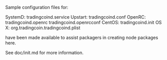 Sample configuration files for:

SystemD: tradingcoind.service
Upstart: tradingcoind.conf
OpenRC:  tradingcoind.openrc
         tradingcoind.openrcconf
CentOS:  tradingcoind.init
OS X:    org.tradingcoin.tradingcoind.plist

have been made available to assist packagers in creating node packages here.

See doc/init.md for more information.
